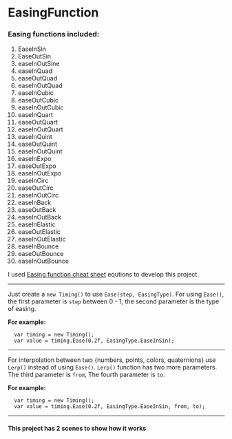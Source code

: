 # EasingFunction
 ### Easing functions included:
  1.  EaseInSin
  2.  EaseOutSin
  3.  easeInOutSine
  4.  easeInQuad
  5.  easeOutQuad
  6.  easeInOutQuad
  7.  easeInCubic
  8.  easeOutCubic
  9.  easeInOutCubic
  10. easeInQuart
  11. easeOutQuart
  12. easeInOutQuart
  13. easeInQuint
  14. easeOutQuint
  15. easeInOutQuint
  16. easeInExpo
  17. easeOutExpo
  18. easeInOutExpo
  19. easeInCirc
  20. easeOutCirc
  21. easeInOutCirc
  22. easeInBack
  23. easeOutBack
  24. easeInOutBack
  25. easeInElastic
  26. easeOutElastic
  27. easeInOutElastic
  28. easeInBounce
  29. easeOutBounce
  30. easeInOutBounce

I used [Easing function cheat sheet](https://easings.net) equtions to develop this project.

------------------------------------------------

Just create a `new Timing()` to use `Ease(step, EasingType)`.
For using `Ease()`, the first parameter is `step` between 0 - 1, the second parameter is the type of easing.

**For example:**
```
  var timing = new Timing();
  var value = timing.Ease(0.2f, EasingType.EaseInSin);
```

------------------------------------------------

For interpolation between two {numbers, points, colors, quaternions} use `Lerp()` instead of using `Ease()`. `Lerp()` function has two more parameters. The third parameter is `from`, The fourth parameter is `to`.

**For example:**
```
  var timing = new Timing();
  var value = timing.Ease(0.2f, EasingType.EaseInSin, from, to);
```

------------------------------------------------

#### This project has 2 scenes to show how it works
